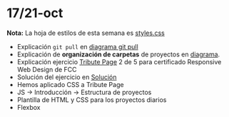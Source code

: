 # 17/21-oct

**Nota:** La hoja de estilos de esta semana es [styles.css](styles.css) 

- Explicación `git pull` en [diagrama git pull](/Diagramas/Git%20pull.png)
- Explicación de **organización de carpetas** de proyectos en [diagrama](/Diagramas/Organizacion%20carpetas.png).
- Explicación ejercicio [Tribute Page](https://www.freecodecamp.org/learn/2022/responsive-web-design/build-a-tribute-page-project/build-a-tribute-page) 2 de 5 para certificado Responsive Web Design de FCC
- Solución del ejercicio en [Solución](1.TributePage.html)
- Hemos aplicado CSS a Tribute Page
- JS -> Introducción -> Estructura de proyectos
- Plantilla de HTML y CSS para los proyectos diarios
- Flexbox